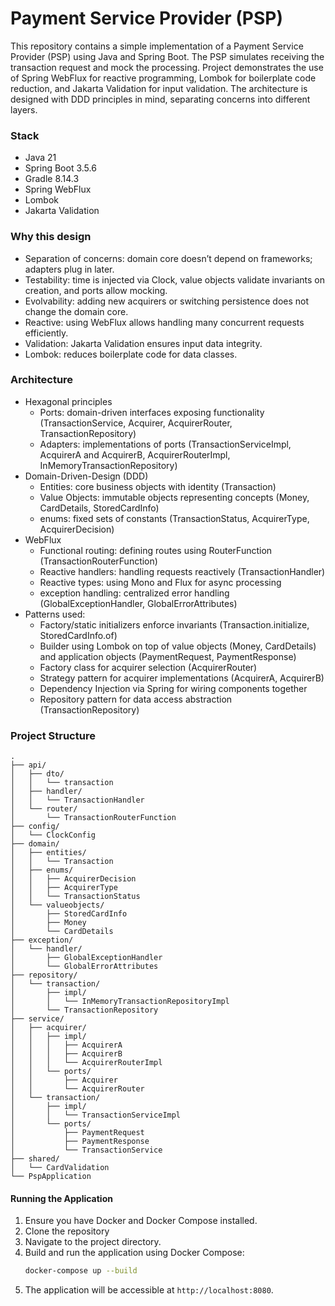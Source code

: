 # Payment Service Provider (PSP)

This repository contains a simple implementation of a Payment Service Provider (PSP) using Java and Spring Boot. The PSP simulates receiving the transaction request and mock the processing.
Project demonstrates the use of Spring WebFlux for reactive programming, Lombok for boilerplate code reduction, and Jakarta Validation for input validation.
The architecture is designed with DDD principles in mind, separating concerns into different layers.

### Stack
- Java 21
- Spring Boot 3.5.6
- Gradle 8.14.3
- Spring WebFlux
- Lombok
- Jakarta Validation

### Why this design
- Separation of concerns: domain core doesn’t depend on frameworks; adapters plug in later.
- Testability: time is injected via Clock, value objects validate invariants on creation, and ports allow mocking.
- Evolvability: adding new acquirers or switching persistence does not change the domain core.
- Reactive: using WebFlux allows handling many concurrent requests efficiently.
- Validation: Jakarta Validation ensures input data integrity.
- Lombok: reduces boilerplate code for data classes.

### Architecture
- Hexagonal principles
    - Ports: domain-driven interfaces exposing functionality (TransactionService, Acquirer, AcquirerRouter, TransactionRepository)
    - Adapters: implementations of ports (TransactionServiceImpl, AcquirerA and AcquirerB, AcquirerRouterImpl, InMemoryTransactionRepository)
- Domain-Driven-Design (DDD)
    - Entities: core business objects with identity (Transaction)
    - Value Objects: immutable objects representing concepts (Money, CardDetails, StoredCardInfo)
    - enums: fixed sets of constants (TransactionStatus, AcquirerType, AcquirerDecision)
- WebFlux
    - Functional routing: defining routes using RouterFunction (TransactionRouterFunction)
    - Reactive handlers: handling requests reactively (TransactionHandler)
    - Reactive types: using Mono and Flux for async processing
    - exception handling: centralized error handling (GlobalExceptionHandler, GlobalErrorAttributes)
- Patterns used:
    - Factory/static initializers enforce invariants (Transaction.initialize, StoredCardInfo.of)
    - Builder using Lombok on top of value objects (Money, CardDetails) and application objects (PaymentRequest, PaymentResponse)
    - Factory class for acquirer selection (AcquirerRouter)
    - Strategy pattern for acquirer implementations (AcquirerA, AcquirerB)
    - Dependency Injection via Spring for wiring components together
    - Repository pattern for data access abstraction (TransactionRepository)

### Project Structure
```text
.
├── api/
│   ├── dto/
│   │   └── transaction
│   ├── handler/
│   │   └── TransactionHandler
│   └── router/
│       └── TransactionRouterFunction
├── config/
│   └── ClockConfig
├── domain/
│   ├── entities/
│   │   └── Transaction
│   ├── enums/
│   │   ├── AcquirerDecision
│   │   ├── AcquirerType
│   │   └── TransactionStatus
│   └── valueobjects/
│       ├── StoredCardInfo
│       ├── Money
│       └── CardDetails
├── exception/
│   └── handler/
│       ├── GlobalExceptionHandler
│       └── GlobalErrorAttributes
├── repository/
│   └── transaction/
│       ├── impl/
│       │   └── InMemoryTransactionRepositoryImpl
│       └── TransactionRepository
├── service/
│   ├── acquirer/
│   │   ├── impl/
│   │   │   ├── AcquirerA
│   │   │   ├── AcquirerB
│   │   │   └── AcquirerRouterImpl
│   │   └── ports/
│   │       ├── Acquirer
│   │       └── AcquirerRouter
│   └── transaction/
│       ├── impl/
│       │   └── TransactionServiceImpl
│       └── ports/
│           ├── PaymentRequest
│           ├── PaymentResponse
│           └── TransactionService
├── shared/
│   └── CardValidation
└── PspApplication
```

#### Running the Application
1. Ensure you have Docker and Docker Compose installed.
2. Clone the repository
3. Navigate to the project directory.
4. Build and run the application using Docker Compose:
   ```bash
   docker-compose up --build
   ```
5. The application will be accessible at `http://localhost:8080`.
